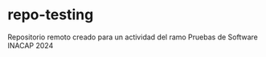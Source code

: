# repo-testing
Repositorio remoto creado para un actividad del ramo Pruebas de Software INACAP 2024
